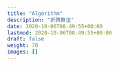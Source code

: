 ```yaml
---
title: "Algorithm"
description: "折腾算法"
date: 2020-10-06T08:49:55+00:00
lastmod: 2020-10-06T08:49:55+00:00
draft: false
weight: 70
images: []
---
```

